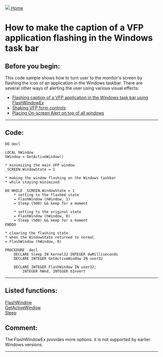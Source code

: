 [<img src="../images/home.png"> Home ](https://github.com/VFPX/Win32API)  

# How to make the caption of a VFP application flashing in the Windows task bar

## Before you begin:
This code sample shows how to turn user to the monitor's screen by flashing the icon of an application in the Windows taskbar. There are several other ways of  alerting the user using various visual effects:  

* [Flashing caption of a VFP application in the Windows task bar using FlashWindowEx](sample_271.md)  
* [Shaking VFP form controls](sample_526.md)  
* [Placing On-screen Alert on top of all windows](sample_504.md)  

  
***  


## Code:
```foxpro  
DO decl

LOCAL hWindow
hWindow = GetActiveWindow()

* minimizing the main VFP window
_SCREEN.WindowState = 1

* making the window flashing on the Windows taskbar
* while staying minimized

DO WHILE _SCREEN.WindowState = 1
	* setting to the flashed state
	= FlashWindow (hWindow, 1)
	= Sleep (500) && keep for a moment

	* setting to the original state
	= FlashWindow (hWindow, 0)
	= Sleep (500) && keep for a moment
ENDDO

* clearing the flashing state
* when the WindowState returned to normal
= FlashWindow (hWindow, 0)

PROCEDURE  decl
	DECLARE Sleep IN kernel32 INTEGER dwMilliseconds
	DECLARE INTEGER GetActiveWindow IN user32

	DECLARE INTEGER FlashWindow IN user32;
		INTEGER hWnd, INTEGER bInvert  
```  
***  


## Listed functions:
[FlashWindow](../libraries/user32/FlashWindow.md)  
[GetActiveWindow](../libraries/user32/GetActiveWindow.md)  
[Sleep](../libraries/kernel32/Sleep.md)  

## Comment:
The FlashWindowEx provides more options. it is not supported by earlier Windows versions.  
  
***  

